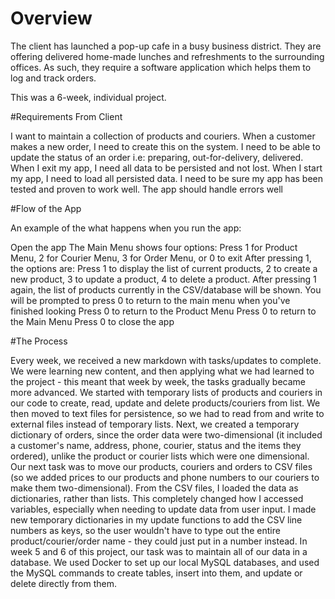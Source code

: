 # Overview

The client has launched a pop-up cafe in a busy business district. They are offering delivered home-made lunches and refreshments to the surrounding offices. As such, they require a software application which helps them to log and track orders.

This was a 6-week, individual project.

#Requirements From Client

I want to maintain a collection of products and couriers.
When a customer makes a new order, I need to create this on the system.
I need to be able to update the status of an order i.e: preparing, out-for-delivery, delivered.
When I exit my app, I need all data to be persisted and not lost.
When I start my app, I need to load all persisted data.
I need to be sure my app has been tested and proven to work well.
The app should handle errors well

#Flow of the App

An example of the what happens when you run the app:

Open the app
The Main Menu shows four options: Press 1 for Product Menu, 2 for Courier Menu, 3 for Order Menu, or 0 to exit
After pressing 1, the options are: Press 1 to display the list of current products, 2 to create a new product, 3 to update a product, 4 to delete a product.
After pressing 1 again, the list of products currently in the CSV/database will be shown. You will be prompted to press 0 to return to the main menu when you've finished looking
Press 0 to return to the Product Menu
Press 0 to return to the Main Menu
Press 0 to close the app

#The Process

Every week, we received a new markdown with tasks/updates to complete. We were learning new content, and then applying what we had learned to the project - this meant that week by week, the tasks gradually became more advanced.
We started with temporary lists of products and couriers in our code to create, read, update and delete products/couriers from list.
We then moved to text files for persistence, so we had to read from and write to external files instead of temporary lists.
Next, we created a temporary dictionary of orders, since the order data were two-dimensional (it included a customer's name, address, phone, courier, status and the items they ordered), unlike the product or courier lists which were one dimensional.
Our next task was to move our products, couriers and orders to CSV files (so we added prices to our products and phone numbers to our couriers to make them two-dimensional). From the CSV files, I loaded the data as dictionaries, rather than lists. This completely changed how I accessed variables, especially when needing to update data from user input. I made new temporary dictionaries in my update functions to add the CSV line numbers as keys, so the user wouldn't have to type out the entire product/courier/order name - they could just put in a number instead.
In week 5 and 6 of this project, our task was to maintain all of our data in a database. We used Docker to set up our local MySQL databases, and used the MySQL commands to create tables, insert into them, and update or delete directly from them.
